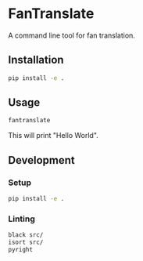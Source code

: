 # FanTranslate

A command line tool for fan translation.

## Installation

```bash
pip install -e .
```

## Usage

```bash
fantranslate
```

This will print "Hello World".

## Development

### Setup

```bash
pip install -e .
```

### Linting

```bash
black src/
isort src/
pyright
```